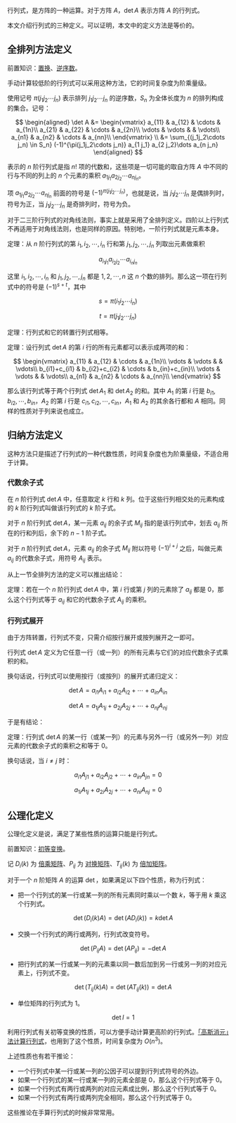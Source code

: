 行列式，是方阵的一种运算。对于方阵 $A$，$\det A$ 表示方阵 $A$ 的行列式。

本文介绍行列式的三种定义。可以证明，本文中的定义方法是等价的。

## 全排列方法定义

前置知识：[置换](../../permutation/)、[逆序数](../../permutation/#逆序和逆序数)。

手动计算较低阶的行列式可以采用这种方法，它的时间复杂度为阶乘量级。

使用记号 $\pi(j_1j_2\cdots j_n)$ 表示排列 $j_1j_2\cdots j_n$ 的逆序数，$S_n$ 为全体长度为 $n$ 的排列构成的集合。记号：

$$
\begin{aligned}
\det A &= \begin{vmatrix}
a_{11} & a_{12} & \cdots & a_{1n}\\
a_{21} & a_{22} & \cdots & a_{2n}\\
\vdots & \vdots &  & \vdots\\
a_{n1} & a_{n2} & \cdots & a_{nn}\\
\end{vmatrix} \\
&= \sum_{(j_1j_2\cdots j_n) \in S_n} (-1)^{\pi(j_1j_2\cdots j_n)} a_{1 j_1} a_{2 j_2}\dots a_{n j_n}
\end{aligned}
$$

表示的 $n$ 阶行列式是指 $n!$ 项的代数和，这些项是一切可能的取自方阵 $A$ 中不同的行与不同的列上的 $n$ 个元素的乘积 $a_{1j_1}a_{2j_2}\cdots a_{nj_n}$。

项 $a_{1j_1}a_{2j_2}\cdots a_{nj_n}$ 前面的符号是 ${(-1)}^{\pi(j_1j_2\cdots j_n)}$，也就是说，当 $j_1j_2\cdots j_n$ 是偶排列时，符号为正，当 $j_1j_2\cdots j_n$ 是奇排列时，符号为负。

对于二三阶行列式的对角线法则，事实上就是采用了全排列定义。四阶以上行列式不再适用于对角线法则，也是同样的原因。特别地，一阶行列式就是元素本身。

定理：从 $n$ 阶行列式的第 $i_1,i_2,\cdots,i_n$ 行和第 $j_1,j_2,\cdots,j_n$ 列取出元素做乘积

$$
a_{i_1j_1}a_{i_2j_2}\cdots a_{i_nj_n}
$$

这里 $i_1,i_2,\cdots,i_n$ 和 $j_1,j_2,\cdots,j_n$ 都是 $1,2,\cdots,n$ 这 $n$ 个数的排列。那么这一项在行列式中的符号是 ${(-1)}^{s+t}$，其中

$$
s=\pi(i_1i_2\cdots i_n)
$$

$$
t=\pi(j_1j_2\cdots j_n)
$$

定理：行列式和它的转置行列式相等。

定理：设行列式 $\det A$ 的第 $i$ 行的所有元素都可以表示成两项的和：

$$
\begin{vmatrix}
a_{11} & a_{12} & \cdots & a_{1n}\\
\vdots & \vdots &  & \vdots\\
b_{i1}+c_{i1} & b_{i2}+c_{i2} & \cdots & b_{in}+c_{in}\\
\vdots & \vdots &  & \vdots\\
a_{n1} & a_{n2} & \cdots & a_{nn}\\
\end{vmatrix}
$$

那么该行列式等于两个行列式 $\det A_1$ 和 $\det A_2$ 的和。其中 $A_1$ 的第 $i$ 行是 $b_{i1},b_{i2},\cdots,b_{in}$，$A_2$ 的第 $i$ 行是 $c_{i1},c_{i2},\cdots,c_{in}$，$A_1$ 和 $A_2$ 的其余各行都和 $A$ 相同。同样的性质对于列来说也成立。

## 归纳方法定义

这种方法只是描述了行列式的一种代数性质，时间复杂度也为阶乘量级，不适合用于计算。

### 代数余子式

在 $n$ 阶行列式 $\det A$ 中，任意取定 $k$ 行和 $k$ 列。位于这些行列相交处的元素构成的 $k$ 阶行列式叫做该行列式的 $k$ 阶子式。

对于 $n$ 阶行列式 $\det A$，某一元素 $a_{ij}$ 的余子式 $M_{ij}$ 指的是该行列式中，划去 $a_{ij}$ 所在的行和列后，余下的 $n-1$ 阶子式。

对于 $n$ 阶行列式 $\det A$，元素 $a_{ij}$ 的余子式 $M_{ij}$ 附以符号 ${(-1)}^{i+j}$ 之后，叫做元素 $a_{ij}$ 的代数余子式，用符号 $A_{ij}$ 表示。

从上一节全排列方法的定义可以推出结论：

定理：若在一个 $n$ 阶行列式 $\det A$ 中，第 $i$ 行或第 $j$ 列的元素除了 $a_{ij}$ 都是 $0$，那么这个行列式等于 $a_{ij}$ 和它的代数余子式 $A_{ij}$ 的乘积。

### 行列式展开

由于方阵转置，行列式不变，只需介绍按行展开或按列展开之一即可。

行列式 $\det A$ 定义为它任意一行（或一列）的所有元素与它们的对应代数余子式乘积的和。

换句话说，行列式可以使用按行（或按列）的展开式递归定义：

$$
\det A=a_{i1}A_{i1}+a_{i2}A_{i2}+\cdots+a_{in}A_{in}
$$

$$
\det A=a_{1j}A_{1j}+a_{2j}A_{2j}+\cdots+a_{nj}A_{nj}
$$

于是有结论：

定理：行列式 $\det A$ 的某一行（或某一列）的元素与另外一行（或另外一列）对应元素的代数余子式的乘积之和等于 $0$。

换句话说，当 $i\neq j$ 时：

$$
a_{i1}A_{j1}+a_{i2}A_{j2}+\cdots+a_{in}A_{jn}=0
$$

$$
a_{1i}A_{1j}+a_{2i}A_{2j}+\cdots+a_{ni}A_{nj}=0
$$

## 公理化定义

公理化定义是说，满足了某些性质的运算只能是行列式。

前置知识：[初等变换](../elementary-operations/)。

记 $D_i(k)$ 为 [倍乘矩阵](../elementary-operations/#倍乘矩阵)、$P_{ij}$ 为 [对换矩阵](../elementary-operations/#对换矩阵)、$T_{ij}(k)$ 为 [倍加矩阵](../elementary-operations/#倍加矩阵)。

对于一个 $n$ 阶矩阵 $A$ 的运算 $\det$，如果满足以下四个性质，称为行列式：

-   把一个行列式的某一行或某一列的所有元素同时乘以一个数 $k$，等于用 $k$ 乘这个行列式。

    $$
    \det(D_i(k)A) = \det(AD_i(k)) = k \det A
    $$

-   交换一个行列式的两行或两列，行列式改变符号。

    $$
    \det(P_{ij}A) = \det(AP_{ij}) = -\det A
    $$

-   把行列式的某一行或某一列的元素乘以同一数后加到另一行或另一列的对应元素上，行列式不变。

    $$
    \det(T_{ij}(k)A) = \det(AT_{ij}(k))= \det A
    $$

-   单位矩阵的行列式为 $1$。

    $$
    \det I = 1
    $$

利用行列式有关初等变换的性质，可以方便手动计算更高阶的行列式。[「高斯消元」法计算行列式](../../numerical/gauss/#行列式计算)，也用到了这个性质，时间复杂度为 $O(n^3)$。

上述性质也有若干推论：

-   一个行列式中某一行或某一列的公因子可以提到行列式符号的外边。
-   如果一个行列式的某一行或某一列的元素全部是 $0$，那么这个行列式等于 $0$。
-   如果一个行列式有两行或两列的对应元素成比例，那么这个行列式等于 $0$。
-   如果一个行列式有两行或两列完全相同，那么这个行列式等于 $0$。

这些推论在手算行列式的时候非常常用。
